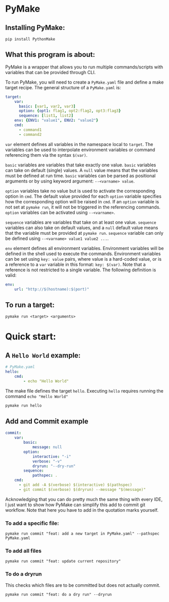 # PyMake

## Installing PyMake:

```commandline
pip install PythonMake
```

## What this program is about:

PyMake is a wrapper that allows you to run multiple commands/scripts with variables that can be provided through CLI.

To run PyMake, you will need to create a `PyMake.yaml` file and define a make target recipe. The general structure of 
a `PyMake.yaml` is: 

```yaml
target:
    var:
      basic: [var1, var2, var3]
      option: {opt1: flag1, opt2:flag2, opt3:flag3}
      sequence: [list1, list2]
    env: {ENV1: "value1", ENV2: "value2"}
    cmd:
      - command1
      - command2
```
`var` element defines all variables in the namespace local to `target`. The variables
can be used to interpolate environment variables or command referencing them via the syntax `$(var)`. 

`basic` variables are variables that take exactly one value. `basic` variables can take on default (single) values. A 
`null` value means that the variables must be defined at run time. `basic` variables can be parsed as positional arguments
or by using keyword argument: `--<varname> value`.

`option` variables take no value but is used to activate the corresponding 
option in `cmd`. The default value provided for each `option` variable specifies how the corresponding option will be
raised in `cmd`. If an `option` variable is not set at `pymake run`, it will not be triggered in the referencing commands.
`option` variables can be activated using `--<varname>`.

`sequence` variables are variables that take on at least one value. `sequence` variables can also take on default values,
and a `null` default value means that the variable must be provided at `pymake run`. `sequence` variable can only be defined
using `--<varname> value1 value2 ...`.

`env` element defines all environment variables. Environment variables will be defined in the shell used to execute the commands.
Environment variables can be set using `key: value` pairs, where value is a hard-coded value, or is a reference to a `var`
variable in this format: `key: $(var)`. Note that a reference is not restricted to a single variable. The following definition
is valid:

```yaml
env:
    url: "http://$(hostname):$(port)"
```


## To run a target:

```commandline
pymake run <target> <arguments>
```

# Quick start:

## A `Hello World` example:

```yaml
# PyMake.yaml
hello:
    cmd:
        - echo "Hello World"
```
The make file defines the target `hello`. Executing `hello` requires running the command `echo "Hello World"`

```bash
pymake run hello
```

## Add and Commit example
```yaml
commit:
    var:
        basic:
            message: null
        option:
            interactive: "-i"
            verbose: "-v"
            dryrun: "--dry-run"
        sequence:
            pathspec: .
    cmd:
      - git add -A $(verbose) $(interactive) $(pathspec)
      - git commit $(verbose) $(dryrun) --message "$(message)"
```
Acknowledging that you can do pretty much the same thing with every IDE, I just want to show how PyMake can simplify
this add to commit git workflow. Note that here you have to add in the quotation marks yourself. 

### To add a specific file: 
```commandline
pymake run commit "feat: add a new target in PyMake.yaml" --pathspec PyMake.yaml
```

### To add all files
```commandline
pymake run commit "feat: update current repository"
```

### To do a dryrun 
This checks which files are to be committed but does not actually commit. 

```commandline
pymake run commit "feat: do a dry run" --dryrun
```